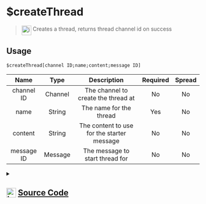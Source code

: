 # $createThread
> <img align="top" src="https://upload.wikimedia.org/wikipedia/commons/thumb/e/e4/Infobox_info_icon.svg/160px-Infobox_info_icon.svg.png?20150409153300" alt="image" width="25" height="auto"> Creates a thread, returns thread channel id on success
## Usage
```
$createThread[channel ID;name;content;message ID]
```
| Name | Type | Description | Required | Spread
| :---: | :---: | :---: | :---: | :---: |
channel ID | Channel | The channel to create the thread at | No | No
name | String | The name for the thread | Yes | No
content | String | The content to use for the starter message | No | No
message ID | Message | The message to start thread for | No | No
<details>
<summary>
    
## <img align="top" src="https://cdn4.iconfinder.com/data/icons/iconsimple-logotypes/512/github-512.png" alt="image" width="25" height="auto">  [Source Code](https://github.com/tryforge/ForgeScript-V2/blob/main/src/native/createThread.ts)
    
</summary>
    
```ts
import { BaseChannel, TextChannel } from "discord.js"
import { ArgType, NativeFunction, Return } from "../structures"
import noop from "../functions/noop"

export default new NativeFunction({
    name: "$createThread",
    version: "1.0.3",
    description: "Creates a thread, returns thread channel id on success",
    unwrap: true,
    brackets: true,
    args: [
        {
            name: "channel ID",
            description: "The channel to create the thread at",
            rest: false,
            type: ArgType.Channel,
            check: (i: BaseChannel) => "threads" in i,
        },
        {
            name: "name",
            description: "The name for the thread",
            rest: false,
            type: ArgType.String,
            required: true,
        },
        {
            name: "content",
            description: "The content to use for the starter message",
            rest: false,
            type: ArgType.String,
        },
        {
            name: "message ID",
            description: "The message to start thread for",
            rest: false,
            pointer: 0,
            type: ArgType.Message,
        },
    ],
    async execute(ctx, [channel, name, content]) {
        const ch = channel as TextChannel

        ctx.container.content = content || undefined
        const success = await ch.threads
            .create({
                name,
                startMessage: ctx.container.getOptions(),
            })
            .catch(noop)

        ctx.container.reset()

        return Return.success(success ? success.id : undefined)
    },
})

```
    
</details>